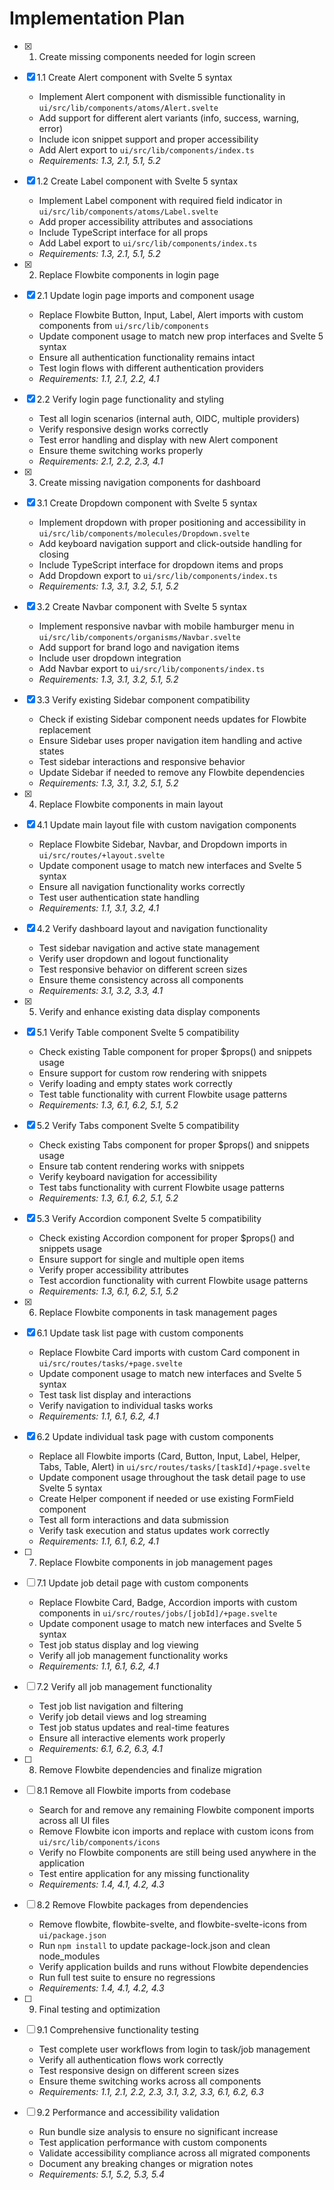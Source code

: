 # Implementation Plan

- [x] 1. Create missing components needed for login screen
- [x] 1.1 Create Alert component with Svelte 5 syntax
  - Implement Alert component with dismissible functionality in `ui/src/lib/components/atoms/Alert.svelte`
  - Add support for different alert variants (info, success, warning, error)
  - Include icon snippet support and proper accessibility
  - Add Alert export to `ui/src/lib/components/index.ts`
  - _Requirements: 1.3, 2.1, 5.1, 5.2_

- [x] 1.2 Create Label component with Svelte 5 syntax
  - Implement Label component with required field indicator in `ui/src/lib/components/atoms/Label.svelte`
  - Add proper accessibility attributes and associations
  - Include TypeScript interface for all props
  - Add Label export to `ui/src/lib/components/index.ts`
  - _Requirements: 1.3, 2.1, 5.1, 5.2_

- [x] 2. Replace Flowbite components in login page
- [x] 2.1 Update login page imports and component usage
  - Replace Flowbite Button, Input, Label, Alert imports with custom components from `ui/src/lib/components`
  - Update component usage to match new prop interfaces and Svelte 5 syntax
  - Ensure all authentication functionality remains intact
  - Test login flows with different authentication providers
  - _Requirements: 1.1, 2.1, 2.2, 4.1_

- [x] 2.2 Verify login page functionality and styling
  - Test all login scenarios (internal auth, OIDC, multiple providers)
  - Verify responsive design works correctly
  - Test error handling and display with new Alert component
  - Ensure theme switching works properly
  - _Requirements: 2.1, 2.2, 2.3, 4.1_

- [x] 3. Create missing navigation components for dashboard
- [x] 3.1 Create Dropdown component with Svelte 5 syntax
  - Implement dropdown with proper positioning and accessibility in `ui/src/lib/components/molecules/Dropdown.svelte`
  - Add keyboard navigation support and click-outside handling for closing
  - Include TypeScript interface for dropdown items and props
  - Add Dropdown export to `ui/src/lib/components/index.ts`
  - _Requirements: 1.3, 3.1, 3.2, 5.1, 5.2_

- [x] 3.2 Create Navbar component with Svelte 5 syntax
  - Implement responsive navbar with mobile hamburger menu in `ui/src/lib/components/organisms/Navbar.svelte`
  - Add support for brand logo and navigation items
  - Include user dropdown integration
  - Add Navbar export to `ui/src/lib/components/index.ts`
  - _Requirements: 1.3, 3.1, 3.2, 5.1, 5.2_

- [x] 3.3 Verify existing Sidebar component compatibility
  - Check if existing Sidebar component needs updates for Flowbite replacement
  - Ensure Sidebar uses proper navigation item handling and active states
  - Test sidebar interactions and responsive behavior
  - Update Sidebar if needed to remove any Flowbite dependencies
  - _Requirements: 1.3, 3.1, 3.2, 5.1, 5.2_

- [x] 4. Replace Flowbite components in main layout
- [x] 4.1 Update main layout file with custom navigation components
  - Replace Flowbite Sidebar, Navbar, and Dropdown imports in `ui/src/routes/+layout.svelte`
  - Update component usage to match new interfaces and Svelte 5 syntax
  - Ensure all navigation functionality works correctly
  - Test user authentication state handling
  - _Requirements: 1.1, 3.1, 3.2, 4.1_

- [x] 4.2 Verify dashboard layout and navigation functionality
  - Test sidebar navigation and active state management
  - Verify user dropdown and logout functionality
  - Test responsive behavior on different screen sizes
  - Ensure theme consistency across all components
  - _Requirements: 3.1, 3.2, 3.3, 4.1_

- [x] 5. Verify and enhance existing data display components
- [x] 5.1 Verify Table component Svelte 5 compatibility
  - Check existing Table component for proper $props() and snippets usage
  - Ensure support for custom row rendering with snippets
  - Verify loading and empty states work correctly
  - Test table functionality with current Flowbite usage patterns
  - _Requirements: 1.3, 6.1, 6.2, 5.1, 5.2_

- [x] 5.2 Verify Tabs component Svelte 5 compatibility
  - Check existing Tabs component for proper $props() and snippets usage
  - Ensure tab content rendering works with snippets
  - Verify keyboard navigation for accessibility
  - Test tabs functionality with current Flowbite usage patterns
  - _Requirements: 1.3, 6.1, 6.2, 5.1, 5.2_

- [x] 5.3 Verify Accordion component Svelte 5 compatibility
  - Check existing Accordion component for proper $props() and snippets usage
  - Ensure support for single and multiple open items
  - Verify proper accessibility attributes
  - Test accordion functionality with current Flowbite usage patterns
  - _Requirements: 1.3, 6.1, 6.2, 5.1, 5.2_

- [x] 6. Replace Flowbite components in task management pages
- [x] 6.1 Update task list page with custom components
  - Replace Flowbite Card imports with custom Card component in `ui/src/routes/tasks/+page.svelte`
  - Update component usage to match new interfaces and Svelte 5 syntax
  - Test task list display and interactions
  - Verify navigation to individual tasks works
  - _Requirements: 1.1, 6.1, 6.2, 4.1_

- [x] 6.2 Update individual task page with custom components
  - Replace all Flowbite imports (Card, Button, Input, Label, Helper, Tabs, Table, Alert) in `ui/src/routes/tasks/[taskId]/+page.svelte`
  - Update component usage throughout the task detail page to use Svelte 5 syntax
  - Create Helper component if needed or use existing FormField component
  - Test all form interactions and data submission
  - Verify task execution and status updates work correctly
  - _Requirements: 1.1, 6.1, 6.2, 4.1_

- [ ] 7. Replace Flowbite components in job management pages
- [ ] 7.1 Update job detail page with custom components
  - Replace Flowbite Card, Badge, Accordion imports with custom components in `ui/src/routes/jobs/[jobId]/+page.svelte`
  - Update component usage to match new interfaces and Svelte 5 syntax
  - Test job status display and log viewing
  - Verify all job management functionality works
  - _Requirements: 1.1, 6.1, 6.2, 4.1_

- [ ] 7.2 Verify all job management functionality
  - Test job list navigation and filtering
  - Verify job detail views and log streaming
  - Test job status updates and real-time features
  - Ensure all interactive elements work properly
  - _Requirements: 6.1, 6.2, 6.3, 4.1_

- [ ] 8. Remove Flowbite dependencies and finalize migration
- [ ] 8.1 Remove all Flowbite imports from codebase
  - Search for and remove any remaining Flowbite component imports across all UI files
  - Remove Flowbite icon imports and replace with custom icons from `ui/src/lib/components/icons`
  - Verify no Flowbite components are still being used anywhere in the application
  - Test entire application for any missing functionality
  - _Requirements: 1.4, 4.1, 4.2, 4.3_

- [ ] 8.2 Remove Flowbite packages from dependencies
  - Remove flowbite, flowbite-svelte, and flowbite-svelte-icons from `ui/package.json`
  - Run `npm install` to update package-lock.json and clean node_modules
  - Verify application builds and runs without Flowbite dependencies
  - Run full test suite to ensure no regressions
  - _Requirements: 1.4, 4.1, 4.2, 4.3_

- [ ] 9. Final testing and optimization
- [ ] 9.1 Comprehensive functionality testing
  - Test complete user workflows from login to task/job management
  - Verify all authentication flows work correctly
  - Test responsive design on different screen sizes
  - Ensure theme switching works across all components
  - _Requirements: 1.1, 2.1, 2.2, 2.3, 3.1, 3.2, 3.3, 6.1, 6.2, 6.3_

- [ ] 9.2 Performance and accessibility validation
  - Run bundle size analysis to ensure no significant increase
  - Test application performance with custom components
  - Validate accessibility compliance across all migrated components
  - Document any breaking changes or migration notes
  - _Requirements: 5.1, 5.2, 5.3, 5.4_